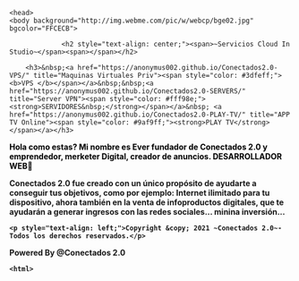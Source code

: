 <html>


	
	
	<head>
	<body background="http://img.webme.com/pic/w/webcp/bge02.jpg" bgcolor="FFCECB">

		         <h2 style="text-align: center;"><span>~Servicios Cloud In Studio~</span><span></span></h2>
<p><span></span></p>
		
		<h3>&nbsp;<a href="https://anonymus002.github.io/Conectados2.0-VPS/" title="Maquinas Virtuales Priv"><span style="color: #3dfeff;"><b>VPS </b></span></a>&nbsp;&nbsp;<a href="https://anonymus002.github.io/Conectados2.0-SERVERS/" title="Server VPN"><span style="color: #fff98e;"><strong>SERVIDORES&nbsp;</strong></span></a>&nbsp; <a href="https://anonymus002.github.io/Conectados2.0-PLAY-TV/" title="APP TV Online"><span style="color: #9af9ff;"><strong>PLAY TV</strong></span></a></h3>
		
	


<p><strong><span style="color: #000;">Hola como estas? Mi nombre es Ever fundador de Conectados 2.0 y emprendedor, merketer Digital, creador de anuncios. DESARROLLADOR WEB🙂

Conectados 2.0 fue creado  con un único propósito de ayudarte a conseguir tus objetivos,  como por ejemplo: Internet ilimitado para tu dispositivo,  ahora también en la venta de infoproductos digitales, que te ayudarán a generar ingresos con las redes sociales... minina inversión... </span><strong>
	<p></p>
<p></p>
<p></p>
<p></p>
<p></p>
<p></p>
<p></p>
<p></p>
<p></p>
	
	
	<p style="text-align: left;">Copyright &copy; 2021 ~Conectados 2.0~- Todos los derechos reservados.</p>
<p style="text-align: left;">Powered By @Conectados 2.0</p>
	
	
	<html>
<body>
<bgsound src="musi.mp3" loop="5">

											   
